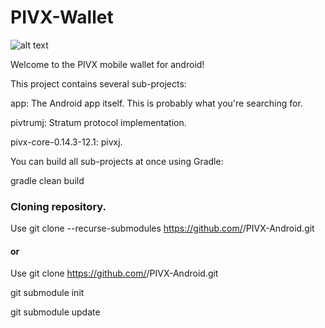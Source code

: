 # PIVX-Wallet

![alt text](https://github.com/PIVX-Project/PIVX-Android/blob/master/banner/Feature%20Image.jpg)

Welcome to the PIVX mobile wallet for android!


This project contains several sub-projects:

app: The Android app itself. This is probably what you're searching for.

pivtrumj: Stratum protocol implementation.

pivx-core-0.14.3-12.1: pivxj.

You can build all sub-projects at once using Gradle:

gradle clean build


### Cloning repository.

Use git clone --recurse-submodules https://github.com/<PIVX or furszy>/PIVX-Android.git
  
#### or

Use git clone https://github.com/<PIVX or furszy>/PIVX-Android.git
  
git submodule init

git submodule update
